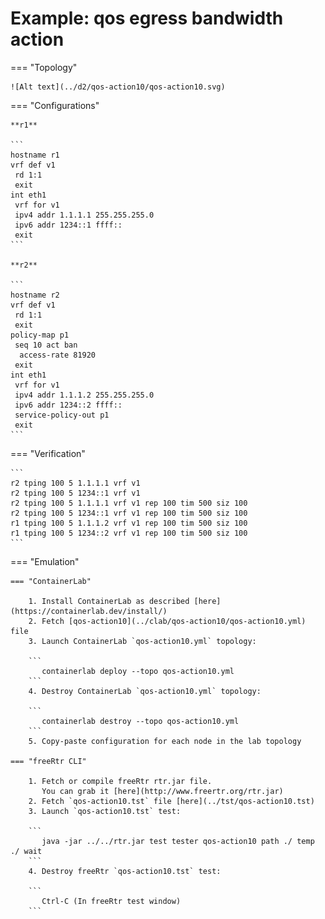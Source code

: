 # Example: qos egress bandwidth action

=== "Topology"

    ![Alt text](../d2/qos-action10/qos-action10.svg)

=== "Configurations"

    **r1**

    ```
    hostname r1
    vrf def v1
     rd 1:1
     exit
    int eth1
     vrf for v1
     ipv4 addr 1.1.1.1 255.255.255.0
     ipv6 addr 1234::1 ffff::
     exit
    ```

    **r2**

    ```
    hostname r2
    vrf def v1
     rd 1:1
     exit
    policy-map p1
     seq 10 act ban
      access-rate 81920
     exit
    int eth1
     vrf for v1
     ipv4 addr 1.1.1.2 255.255.255.0
     ipv6 addr 1234::2 ffff::
     service-policy-out p1
     exit
    ```

=== "Verification"

    ```
    r2 tping 100 5 1.1.1.1 vrf v1
    r2 tping 100 5 1234::1 vrf v1
    r2 tping 100 5 1.1.1.1 vrf v1 rep 100 tim 500 siz 100
    r2 tping 100 5 1234::1 vrf v1 rep 100 tim 500 siz 100
    r1 tping 100 5 1.1.1.2 vrf v1 rep 100 tim 500 siz 100
    r1 tping 100 5 1234::2 vrf v1 rep 100 tim 500 siz 100
    ```

=== "Emulation"

    === "ContainerLab"

        1. Install ContainerLab as described [here](https://containerlab.dev/install/)  
        2. Fetch [qos-action10](../clab/qos-action10/qos-action10.yml) file  
        3. Launch ContainerLab `qos-action10.yml` topology:  

        ```
           containerlab deploy --topo qos-action10.yml  
        ```
        4. Destroy ContainerLab `qos-action10.yml` topology:  

        ```
           containerlab destroy --topo qos-action10.yml  
        ```
        5. Copy-paste configuration for each node in the lab topology

    === "freeRtr CLI"

        1. Fetch or compile freeRtr rtr.jar file.  
           You can grab it [here](http://www.freertr.org/rtr.jar)  
        2. Fetch `qos-action10.tst` file [here](../tst/qos-action10.tst)  
        3. Launch `qos-action10.tst` test:  

        ```
           java -jar ../../rtr.jar test tester qos-action10 path ./ temp ./ wait
        ```
        4. Destroy freeRtr `qos-action10.tst` test:  

        ```
           Ctrl-C (In freeRtr test window)
        ```

